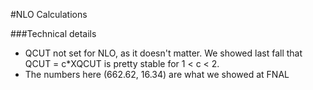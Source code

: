 #NLO Calculations

###Technical details
  - QCUT not set for NLO, as it doesn't matter.  We showed last fall that QCUT = c*XQCUT is pretty stable for 1 < c < 2. 
  - The numbers here (662.62, 16.34) are what we showed at FNAL
